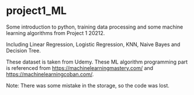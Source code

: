 # project1_ML
Some introduction to python, training data processing and some machine learning algorithms from Project 1 20212.  

Including Linear Regression, Logistic Regression, KNN, Naive Bayes and Decision Tree.

These dataset is taken from Udemy.
These ML algorithm programming part is referenced from https://machinelearningmastery.com/ and https://machinelearningcoban.com/.

Note: There was some mistake in the storage, so the code was lost. 
